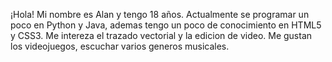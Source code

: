 ¡Hola! 
Mi nombre es Alan y tengo 18 años.
Actualmente se programar un poco en Python y Java, ademas tengo un poco de conocimiento en HTML5 y CSS3.
Me intereza el trazado vectorial y la edicion de video.
Me gustan los videojuegos, escuchar varios generos musicales.

<!---
aldanaalaan/aldanaalaan is a ✨ special ✨ repository because its `README.md` (this file) appears on your GitHub profile.
You can click the Preview link to take a look at your changes.
--->
